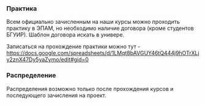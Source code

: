### Практика

Всем официально зачисленным на наши курсы можно проходить практику в ЭПАМ, но необходимо наличие договора (кроме студентов БГУИР).
Шаблон договора искать в универе.

Записаться на прохождение практики можно тут - https://docs.google.com/spreadsheets/d/1LMqt8bAVGUY46tQ444j9hOTrXLjy2znX47Dy5yaZymo/edit#gid=0

### Распределение

Распределения возможно только после прохождения курсов и последующего зачисления на проект.

